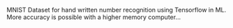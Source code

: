 MNIST Dataset for hand written number recognition using Tensorflow in ML. More accuracy is possible with a higher memory computer... 
